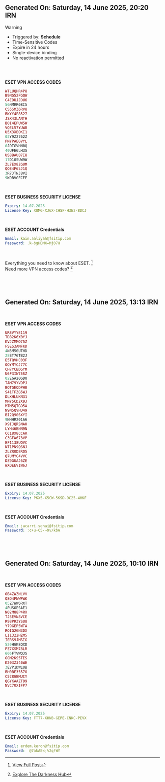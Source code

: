 #

## Generated On: Saturday, 14 June 2025, 20:20 IRN

> [!WARNING]
>
> - Triggered by: **Schedule**  
> - Time-Sensitive Codes  
> - Expire in 24 hours
> - Single-device binding
> - No reactivation permitted <br><br  />

<br />

**ESET VPN ACCESS CODES**

```ruby
WTLUQHR4P8
B9NG52FGQW
C4EDUJJDU6
56NMRR08I5
CS5SMZ6RV8
BKYY4F8527
JSX43LANTH
B0I4EPUW5W
VQEL57YUWB
U5X3XEOKI1
02Y9Z2762Z
PNYPAEGVYL
0JDTGVHN0Q
40UFE6LH3S
US8BAU07I8
17D10SUW9W
ZL7EX82GUM
QOE4P65J1Q
3R7JTNJ8VI
9KDBVGFCFE
```

<br />

**ESET BUSINESS SECURITY LICENSE**

```yml
Expiry: 14.07.2025
License Key: X8MG-XJ6X-CHSF-H3E2-8DCJ
```

<br />

**ESET ACCOUNT Credentials**

```yml
Email: kain.aaliyah@fsitip.com
Password: .k~bgHDMX=Mj07H
```

<br />

Everything you need to know about ESET. [^1]  
Need more VPN access codes? [^2]

<br><br />

#

## Generated On: Saturday, 14 June 2025, 13:13 IRN

<br />

**ESET VPN ACCESS CODES**

```ruby
UREVYYE119
TD82K6X0YJ
KVJZMMO75Z
FSES3AMFKD
4N3M50UTHD
28ET76TB2J
E5TQVHC03F
OOYMYCJ77C
CH7YCBDGYM
U6F3IW75SZ
02EGA20GD0
TAM79YVDPJ
BQTGEQDPHB
S41TFZG5WJ
DLXHLUKN31
MNY5CD2X9J
MTM5QTGO5A
N9N5QVHU49
BI2Q906XYI
9NHHR201A6
X9IJQRSNAH
LYH46BNN9N
CC18X8CCAR
C3GFW673VP
EF1138UOVC
NT1PN9QSNJ
ZLZR0DERO5
Q7UMYC4VVC
DZ9GUAJ6ZE
WXQEEV1W6J
```

<br />

**ESET BUSINESS SECURITY LICENSE**

```yml
Expiry: 14.07.2025
License Key: PKX5-X5CW-5KSD-9C25-4HKF
```

<br />

**ESET ACCOUNT Credentials**

```yml
Email: jacarri.sehaj@fsitip.com
Password: :c+u-C5-~9v/kbA
```

<br><br />

#

## Generated On: Saturday, 14 June 2025, 10:10 IRN

<br />

**ESET VPN ACCESS CODES**

```ruby
OB4ZWZNLVV
Q8O4PNWPWK
05Z7WW6RXT
4PUSOESAE1
N02M88P4RX
TJ3EVN8VCE
R98PRZYSU8
Y79GEP5WTA
ROIG2GN3DX
LI1322HZM5
IERS9JMSIG
520HGK8QXD
PZ7XSM78LR
606FTVWQJS
GCM2KS5TES
K203Z346WE
3EVP1DWLUB
BH0BE3557O
C528GBMUCY
QGYKAAZT99
NVC70XIFP7
```

<br />

**ESET BUSINESS SECURITY LICENSE**

```yml
Expiry: 14.07.2025
License Key: FTT7-XHNB-GEPE-CNKC-PEVX
```

<br />

**ESET ACCOUNT Credentials**

```yml
Email: erdem.keron@fsitip.com
Password:  @7akAE<;%2q!WY
```


[^1]: [View Full Post](https://t.me/F_NiREvil/2113)

[^2]: [Explore The Darkness Hub](https://t.me/Eset_key_trial)
